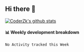 ## Hi there 👋

[![CoderZk's github stats](https://github-readme-stats.vercel.app/api?username=zhoukuo123&show_icons=true)](https://github.com/anuraghazra/github-readme-stats)

#### :bar_chart: Weekly development breakdown

<!--START_SECTION:waka-->
```text
No Activity tracked this Week
```
<!--END_SECTION:waka-->
